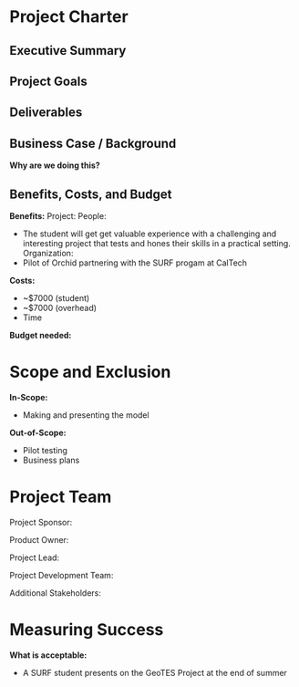 # Project Charter 

## Executive Summary

## Project Goals

## Deliverables

## Business Case / Background

**Why are we doing this?**

## Benefits, Costs, and Budget

**Benefits:**
Project: 
People: 
- The student will get get valuable experience with a challenging and interesting project that tests and hones their skills in a practical setting. 
Organization: 
- Pilot of Orchid partnering with the SURF progam at CalTech

**Costs:** 
- ~$7000 (student)
- ~$7000 (overhead)
- Time

**Budget needed:**


# Scope and Exclusion

**In-Scope:**
- Making and presenting the model 

**Out-of-Scope:** 
- Pilot testing
- Business plans
  
# Project Team
Project Sponsor:

Product Owner:

Project Lead:

Project Development Team:

Additional Stakeholders: 


# Measuring Success
**What is acceptable:** 
- A SURF student presents on the GeoTES Project at the end of summer
